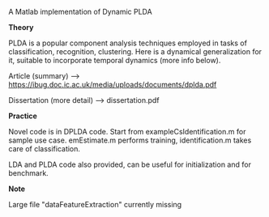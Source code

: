 A Matlab implementation of Dynamic PLDA 

<b>Theory</b>

PLDA is a popular component analysis techniques employed in tasks of classification, recognition, clustering. Here is a dynamical generalization for it, suitable to incorporate temporal dynamics (more info below).

Article (summary) --> https://ibug.doc.ic.ac.uk/media/uploads/documents/dplda.pdf

Dissertation (more detail) --> dissertation.pdf


<b>Practice</b>
  
Novel code is in DPLDA code. Start from exampleCsIdentification.m for sample use case. 
emEstimate.m performs training, identification.m takes care of classification. 

LDA and PLDA code also provided, can be useful for initialization and for benchmark.

<b>Note</b>
  
Large file "dataFeatureExtraction" currently missing
